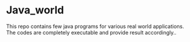# Java_world
This repo contains few java programs for various real world applications. The codes are completely executable and provide result accordingly..
